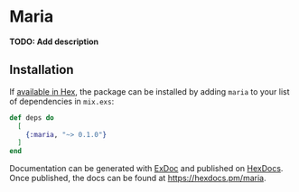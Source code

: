 # Maria

**TODO: Add description**

## Installation

If [available in Hex](https://hex.pm/docs/publish), the package can be installed
by adding `maria` to your list of dependencies in `mix.exs`:

```elixir
def deps do
  [
    {:maria, "~> 0.1.0"}
  ]
end
```

Documentation can be generated with [ExDoc](https://github.com/elixir-lang/ex_doc)
and published on [HexDocs](https://hexdocs.pm). Once published, the docs can
be found at <https://hexdocs.pm/maria>.

